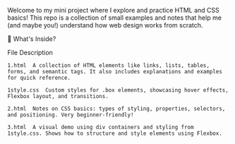 Welcome to my mini project where I explore and practice HTML and CSS basics! This repo is a collection of small examples and notes that help me (and maybe you!) understand how web design works from scratch.

📁 What's Inside?

File	Description

	1.html	A collection of HTML elements like links, lists, tables, forms, and semantic tags. It also includes explanations and examples for quick reference.

	1style.css	Custom styles for .box elements, showcasing hover effects, Flexbox layout, and transitions.

	2.html	Notes on CSS basics: types of styling, properties, selectors, and positioning. Very beginner-friendly!

	3.html	A visual demo using div containers and styling from 1style.css. Shows how to structure and style elements using Flexbox.


